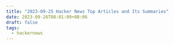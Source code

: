 ```yaml
---
title: "2023-09-25 Hacker News Top Articles and Its Summaries"
date: 2023-09-26T08:01:09+08:06
draft: false
tags:
  - hackernews
---
```


